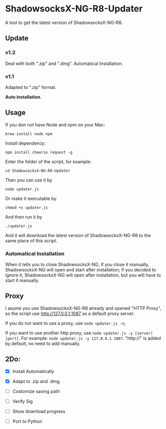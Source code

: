 # ShadowsocksX-NG-R8-Updater
A tool to get the latest version of ShadowsocksX-NG-R8.

## Update
### v1.2
Deal with both ".zip" and ".dmg".
Automatical Installation.

### v1.1
Adapted to ".zip" format.    

**Auto installation**.

## Usage

If you don not have Node and npm on your Mac:

`brew install node npm`

Install dependency:

`npm install cheerio request -g`

Enter the folder of the script, for example:

`cd ShadowsocksX-NG-R8-Updater`

Then you can use it by

`node updater.js`

Or make it executable by

`chmod +x updater.js `

And then run it by

`./updater.js`

And it will download the latest version of ShadowsocksX-NG-R8 to the same place of this script.

### Automatical Installation

When it tells you to close ShadowsocksX-NG, if you close it manually, ShadowsocksX-NG will open and start after installation; if you decided to ignore it, ShadowsocksX-NG will open after installation, but you will have to start it manually.


## Proxy

I asume you use ShadowsocksX-NG-R8 already and opened "HTTP Proxy", so the script use http://127.0.0.1:1087 as a default proxy server.

If you do not want to use a proxy, use `node updater.js -n`;

If you want to use another http proxy, use `node updater.js -y [server] [port]`. For example: `node updater.js -y 127.0.0.1 1087`. "http://" is added by default, no need to add manually.



## 2Do:

- [X] Install Automatically
- [X] Adapt to .zip and .dmg
- [ ] Costomize saving path
- [ ] Verify Sig
- [ ] Show download progress
- [ ] Port to Python



